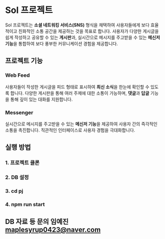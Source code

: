 # Sol 프로젝트

Sol 프로젝트는 **소셜 네트워킹 서비스(SNS)** 형식을 채택하여 사용자들에게 보다 효율적이고 친화적인 소통 공간을 제공하는 것을 목표로 합니다. 사용자가 다양한 게시글을 쉽게 작성하고 공유할 수 있는 **게시판**과, 실시간으로 메시지를 주고받을 수 있는 **메신저 기능**을 통합하여 보다 풍부한 커뮤니케이션 경험을 제공합니다.

## 프로젝트 기능

### Web Feed

사용자들이 작성한 게시글을 피드 형태로 표시하여 **최신 소식**을 한눈에 확인할 수 있도록 합니다. 다양한 게시판을 통해 여러 주제에 대한 소통이 가능하며, **댓글**과 **답글** 기능을 통해 깊이 있는 대화를 지원합니다.

### Messenger

실시간으로 메시지를 주고받을 수 있는 **메신저 기능**을 제공하여 사용자 간의 즉각적인 소통을 촉진합니다. 직관적인 인터페이스로 사용자 경험을 극대화합니다.

## 실행 방법

### 1. 프로젝트 클론

### 2. DB 설정

### 3. cd pj

### 4. npm run start

## DB 자료 등 문의 임예진 maplesyrup0423@naver.com
